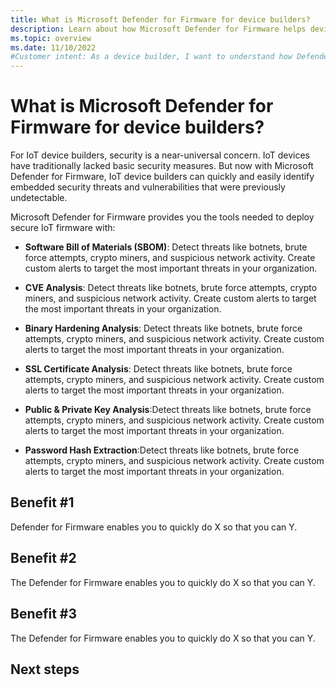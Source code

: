 ```yaml
---
title: What is Microsoft Defender for Firmware for device builders?
description: Learn about how Microsoft Defender for Firmware helps device builders to market and deploy highly secure IoT/OT devices.
ms.topic: overview
ms.date: 11/10/2022
#Customer intent: As a device builder, I want to understand how Defender for Firmware can help secure my IoT/OT devices and products.
---
```


# What is Microsoft Defender for Firmware for device builders?

For IoT device builders, security is a near-universal concern. IoT devices have traditionally lacked basic security measures. But now with Microsoft Defender for Firmware, IoT device builders can quickly and easily identify embedded security threats and vulnerabilities that were previously undetectable.

Microsoft Defender for Firmware provides you the tools needed to deploy secure IoT firmware with:

- **Software Bill of Materials (SBOM)**: Detect threats like botnets, brute force attempts, crypto miners, and suspicious network activity. Create custom alerts to target the most important threats in your organization. 

- **CVE Analysis**: Detect threats like botnets, brute force attempts, crypto miners, and suspicious network activity. Create custom alerts to target the most important threats in your organization. 

- **Binary Hardening Analysis**: Detect threats like botnets, brute force attempts, crypto miners, and suspicious network activity. Create custom alerts to target the most important threats in your organization. 

- **SSL Certificate Analysis**: Detect threats like botnets, brute force attempts, crypto miners, and suspicious network activity. Create custom alerts to target the most important threats in your organization. 

- **Public & Private Key Analysis**:Detect threats like botnets, brute force attempts, crypto miners, and suspicious network activity. Create custom alerts to target the most important threats in your organization. 

- **Password Hash Extraction**:Detect threats like botnets, brute force attempts, crypto miners, and suspicious network activity. Create custom alerts to target the most important threats in your organization. 


## Benefit #1

Defender for Firmware enables you to quickly do X so that you can Y.  


## Benefit #2

The Defender for Firmware enables you to quickly do X so that you can Y.  

## Benefit #3

The Defender for Firmware enables you to quickly do X so that you can Y.  

## Next steps
